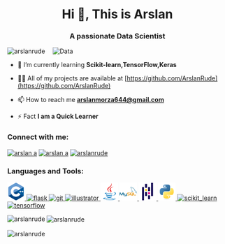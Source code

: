 <h1 align="center">Hi 👋, This is Arslan</h1>
<h3 align="center">A passionate Data Scientist</h3>
<img align="right" alt="Data" width = "400" scr = "https://i.gifer.com/75ez.gif">

<p align="left"> <img src="https://komarev.com/ghpvc/?username=arslanrude&label=Profile%20views&color=0e75b6&style=flat" alt="arslanrude" /> </p>

- 🌱 I’m currently learning **Scikit-learn,TensorFlow,Keras**

- 👨‍💻 All of my projects are available at [https://github.com/ArslanRude](https://github.com/ArslanRude)

- 📫 How to reach me **arslanmorza644@gmail.com**

- ⚡ Fact **I am a Quick Learner**

<h3 align="left">Connect with me:</h3>
<p align="left">
<a href="https://linkedin.com/in/arslan a" target="blank"><img align="center" src="https://raw.githubusercontent.com/rahuldkjain/github-profile-readme-generator/master/src/images/icons/Social/linked-in-alt.svg" alt="arslan a" height="30" width="40" /></a>
<a href="https://fb.com/arslan a" target="blank"><img align="center" src="https://raw.githubusercontent.com/rahuldkjain/github-profile-readme-generator/master/src/images/icons/Social/facebook.svg" alt="arslan a" height="30" width="40" /></a>
<a href="https://instagram.com/arslanrude" target="blank"><img align="center" src="https://raw.githubusercontent.com/rahuldkjain/github-profile-readme-generator/master/src/images/icons/Social/instagram.svg" alt="arslanrude" height="30" width="40" /></a>
</p>

<h3 align="left">Languages and Tools:</h3>
<p align="left"> <a href="https://www.w3schools.com/cpp/" target="_blank" rel="noreferrer"> <img src="https://raw.githubusercontent.com/devicons/devicon/master/icons/cplusplus/cplusplus-original.svg" alt="cplusplus" width="40" height="40"/> </a> <a href="https://flask.palletsprojects.com/" target="_blank" rel="noreferrer"> <img src="https://www.vectorlogo.zone/logos/pocoo_flask/pocoo_flask-icon.svg" alt="flask" width="40" height="40"/> </a> <a href="https://git-scm.com/" target="_blank" rel="noreferrer"> <img src="https://www.vectorlogo.zone/logos/git-scm/git-scm-icon.svg" alt="git" width="40" height="40"/> </a> <a href="https://www.adobe.com/in/products/illustrator.html" target="_blank" rel="noreferrer"> <img src="https://www.vectorlogo.zone/logos/adobe_illustrator/adobe_illustrator-icon.svg" alt="illustrator" width="40" height="40"/> </a> <a href="https://www.java.com" target="_blank" rel="noreferrer"> <img src="https://raw.githubusercontent.com/devicons/devicon/master/icons/java/java-original.svg" alt="java" width="40" height="40"/> </a> <a href="https://www.mysql.com/" target="_blank" rel="noreferrer"> <img src="https://raw.githubusercontent.com/devicons/devicon/master/icons/mysql/mysql-original-wordmark.svg" alt="mysql" width="40" height="40"/> </a> <a href="https://pandas.pydata.org/" target="_blank" rel="noreferrer"> <img src="https://raw.githubusercontent.com/devicons/devicon/2ae2a900d2f041da66e950e4d48052658d850630/icons/pandas/pandas-original.svg" alt="pandas" width="40" height="40"/> </a> <a href="https://www.python.org" target="_blank" rel="noreferrer"> <img src="https://raw.githubusercontent.com/devicons/devicon/master/icons/python/python-original.svg" alt="python" width="40" height="40"/> </a> <a href="https://scikit-learn.org/" target="_blank" rel="noreferrer"> <img src="https://upload.wikimedia.org/wikipedia/commons/0/05/Scikit_learn_logo_small.svg" alt="scikit_learn" width="40" height="40"/> </a> <a href="https://www.tensorflow.org" target="_blank" rel="noreferrer"> <img src="https://www.vectorlogo.zone/logos/tensorflow/tensorflow-icon.svg" alt="tensorflow" width="40" height="40"/> </a> </p>

<p><img align="left" src="https://github-readme-stats.vercel.app/api/top-langs?username=arslanrude&show_icons=true&locale=en&layout=compact" alt="arslanrude" /></p>

<p>&nbsp;<img align="center" src="https://github-readme-stats.vercel.app/api?username=arslanrude&show_icons=true&locale=en" alt="arslanrude" /></p>

<p><img align="center" src="https://github-readme-streak-stats.herokuapp.com/?user=arslanrude&" alt="arslanrude" /></p>
